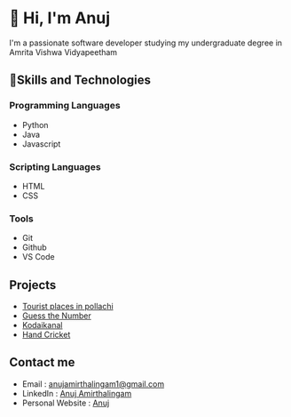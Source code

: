 # 👋 Hi, I'm Anuj

I'm a passionate software developer studying my undergraduate degree in Amrita Vishwa Vidyapeetham

## 🚀Skills and Technologies

### Programming Languages
- Python
- Java
- Javascript

### Scripting Languages
- HTML
- CSS

### Tools
- Git
- Github
- VS Code


## Projects
- [Tourist places in pollachi](https://xers.in/UID/CBSCU4CSE23507/Personal%20Portfolio/projects/Pollachi%20tourism%20webpage/index.html)
- [Guess the Number](https://xers.in/UID/CBSCU4CSE23507/Personal%20Portfolio/projects/guess%20the%20number/index.html)
- [Kodaikanal](https://xers.in/UID/CBSCU4CSE23507/Personal%20Portfolio/projects/kodai/index.html)
- [Hand Cricket](https://xers.in/UID/CBSCU4CSE23507/Personal%20Portfolio/projects/hand%20cricket/index.html)

## Contact me
- Email : anujamirthalingam1@gmail.com
- LinkedIn : [Anuj Amirthalingam](https://www.linkedin.com/in/anuj-amirthalingam-8060bb291/)
- Personal Website : [Anuj](https://xers.in/UID/CBSCU4CSE23507/Personal%20Portfolio/main.html)
